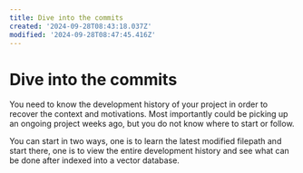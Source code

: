 ```yaml
---
title: Dive into the commits
created: '2024-09-28T08:43:18.037Z'
modified: '2024-09-28T08:47:45.416Z'
---
```


# Dive into the commits

You need to know the development history of your project in order to recover the context and motivations. Most importantly could be picking up an ongoing project weeks ago, but you do not know where to start or follow.

You can start in two ways, one is to learn the latest modified filepath and start there, one is to view the entire development history and see what can be done after indexed into a vector database.


